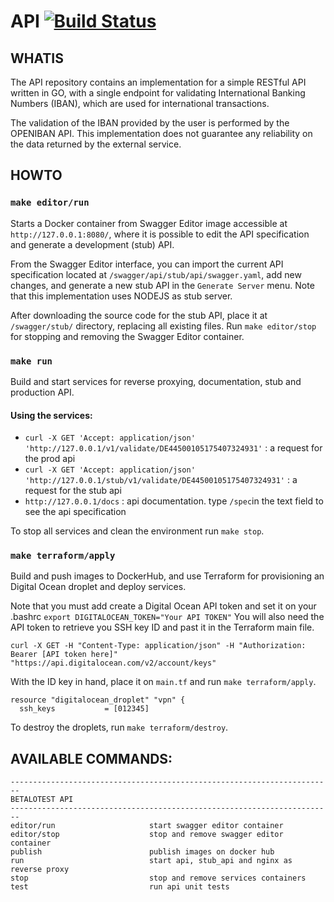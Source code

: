 # API [![Build Status](https://travis-ci.org/betalotest/api.svg?branch=master)](https://travis-ci.org/betalotest/api)

## WHATIS

The API repository contains an implementation for a simple RESTful API written in GO, with a single endpoint for validating International Banking Numbers (IBAN), which are used for international transactions.

The validation of the IBAN provided by the user is performed by the OPENIBAN API. This implementation does not guarantee any reliability on the data returned by the external service.

## HOWTO

### `make editor/run`

Starts a Docker container from Swagger Editor image accessible at `http://127.0.0.1:8080/`, where it is possible to edit the API specification and generate a development (stub) API.

From the Swagger Editor interface, you can import the current API specification located at `/swagger/api/stub/api/swagger.yaml`, add new changes, and generate a new stub API in the `Generate Server` menu. Note that this implementation uses NODEJS as stub server.

After downloading the source code for the stub API, place it at `/swagger/stub/` directory, replacing all existing files. Run `make editor/stop` for stopping and removing the Swagger Editor container.

### `make run`

Build and start services for reverse proxying, documentation, stub and production API.

#### Using the services:

- `curl -X GET 'Accept: application/json' 'http://127.0.0.1/v1/validate/DE44500105175407324931'` : a request for the prod api
- `curl -X GET 'Accept: application/json' 'http://127.0.0.1/stub/v1/validate/DE44500105175407324931'` : a request for the stub api
- `http://127.0.0.1/docs`                                    : api documentation. type `/spec`in the text field to see the api specification

To stop all services and clean the environment run `make stop`.

### `make terraform/apply`

Build and push images to DockerHub, and use Terraform for provisioning an Digital Ocean droplet and deploy services.

Note that you must add create a Digital Ocean API token and set it on your .bashrc `export DIGITALOCEAN_TOKEN="Your API TOKEN"`
You will also need the API token to retrieve you SSH key ID and past it in the Terraform main file.

```
curl -X GET -H "Content-Type: application/json" -H "Authorization: Bearer [API token here]" "https://api.digitalocean.com/v2/account/keys"
```

With the ID key in hand, place it on `main.tf` and run `make terraform/apply`.

```
resource "digitalocean_droplet" "vpn" {
  ssh_keys           = [012345]
```

To destroy the droplets, run `make terraform/destroy`.

## AVAILABLE COMMANDS:
```
------------------------------------------------------------------------
BETALOTEST API
------------------------------------------------------------------------
editor/run                     start swagger editor container
editor/stop                    stop and remove swagger editor container
publish                        publish images on docker hub
run                            start api, stub_api and nginx as reverse proxy
stop                           stop and remove services containers
test                           run api unit tests
```

